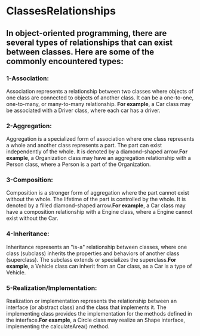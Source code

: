 # ClassesRelationships
## In object-oriented programming, there are several types of relationships that can exist between classes. Here are some of the commonly encountered types:
### 1-Association:
Association represents a relationship between two classes where objects of one class are connected to objects of another class. It can be a one-to-one, one-to-many, or many-to-many relationship. **For example**, a Car class may be associated with a Driver class, where each car has a driver.
### 2-Aggregation:
Aggregation is a specialized form of association where one class represents a whole and another class represents a part. The part can exist independently of the whole. It is denoted by a diamond-shaped arrow.**For example**, a Organization class may have an aggregation relationship with a Person class, where a Person is a part of the Organization.
### 3-Composition:
Composition is a stronger form of aggregation where the part cannot exist without the whole. The lifetime of the part is controlled by the whole. It is denoted by a filled diamond-shaped arrow.**For example**, a Car class may have a composition relationship with a Engine class, where a Engine cannot exist without the Car.
### 4-Inheritance:
Inheritance represents an "is-a" relationship between classes, where one class (subclass) inherits the properties and behaviors of another class (superclass). The subclass extends or specializes the superclass.**For example**, a Vehicle class can inherit from an Car class, as a Car is a type of Vehicle.
### 5-Realization/Implementation:
Realization or implementation represents the relationship between an interface (or abstract class) and the class that implements it. The implementing class provides the implementation for the methods defined in the interface.**For example**, a Circle class may realize an Shape interface, implementing the calculateArea() method.
